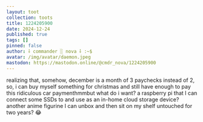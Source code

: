 ```yaml
---
layout: toot
collection: toots
title: 1224205900
date: 2024-12-24
published: true
tags: []
pinned: false
author: ⸸ commander ░ nova ⸸ :~$
avatar: /img/avatar/daemon.jpeg
mastodon: https://mastodon.online/@cmdr_nova/1224205900
---
```


realizing that, somehow, december is a month of 3 paychecks instead of 2, so, i can buy myself something for christmas and still have enough to pay this ridiculous car paymenthmmbut what do i want? a raspberry pi that I can connect some SSDs to and use as an in-home cloud storage device?another anime figurine I can unbox and then sit on my shelf untouched for two years? 😂
